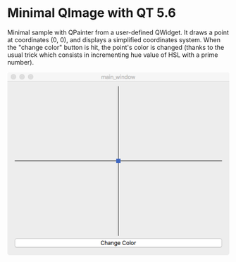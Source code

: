 <h1>Minimal QImage with QT 5.6</h1>

Minimal sample with QPainter from a user-defined QWidget. It draws a point at coordinates (0, 0), and displays a simplified coordinates system. When the "change color" button is hit, the point's color is changed (thanks to the usual trick which consists in incrementing hue value of HSL with a prime number).

<img src="https://github.com/loic-yvonnet/minimal_qimage_qt_5_6/blob/master/screenshot.png?raw=true"/>
